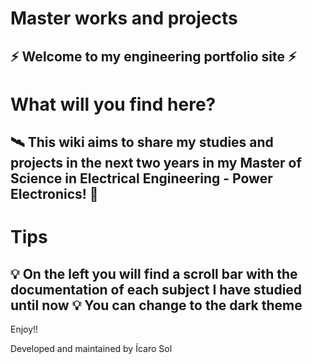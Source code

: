 # Master works and projects

⚡ Welcome to my engineering portfolio site ⚡
---
# What will you find here?

🛰️ This wiki aims to share my studies and projects in the next two years in my Master of Science in Electrical Engineering - Power Electronics! 🚀 
---
# Tips
💡 On the left you will find a scroll bar with the documentation of each subject I have studied until now
💡 You can change to the dark theme
---
Enjoy!!

Developed and maintained by Ícaro Sol
